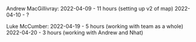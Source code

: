 
Andrew MacGillivray: 
2022-04-09 - 11 hours (setting up v2 of map)
2022-04-10 - ?

Luke McCumber:
2022-04-19 - 5 hours (working with team as a whole)
2022-04-20 - 3 hours (working with Andrew and Nhat)
